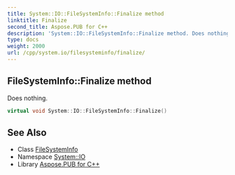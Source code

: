 ```yaml
---
title: System::IO::FileSystemInfo::Finalize method
linktitle: Finalize
second_title: Aspose.PUB for C++
description: 'System::IO::FileSystemInfo::Finalize method. Does nothing in C++.'
type: docs
weight: 2000
url: /cpp/system.io/filesysteminfo/finalize/
---
```

## FileSystemInfo::Finalize method


Does nothing.

```cpp
virtual void System::IO::FileSystemInfo::Finalize()
```

## See Also

* Class [FileSystemInfo](../)
* Namespace [System::IO](../../)
* Library [Aspose.PUB for C++](../../../)
